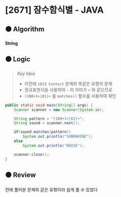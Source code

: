 # [2671] 잠수함식별 - JAVA

## :black_circle: Algorithm
**String**

## :black_circle: Logic

> _Key Idea_
> - 이전에 `1013 Contact` 문제와 똑같은 유형의 문제
> - 정규표현식을 사용하여 `~` 의 의미가 `+` 와 같으므로
> - `(100+1+|01)+` 을 `matches()` 함수를 사용하여 확인

```Java
public static void main(String[] args) {
    Scanner scanner = new Scanner(System.in);

    String pattern = "(100+1+|01)+";
    String sound = scanner.next();

    if(sound.matches(pattern))
        System.out.println("SUBMARINE");
    else
        System.out.println("NOISE");

    scanner.close();
}
```

## :black_circle: Review
전에 풀어본 문제와 같은 유형이라 쉽게 풀 수 있었다
